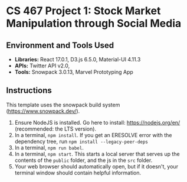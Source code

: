 # CS 467 Project 1: Stock Market Manipulation through Social Media


## Environment and Tools Used
* __Libraries:__ React 17.0.1, D3.js 6.5.0, Material-UI 4.11.3
* __APIs:__ Twitter API v2.0, <insert finance APIs>
* __Tools:__ Snowpack 3.0.13, Marvel Prototyping App


## Instructions

This template uses the snowpack build system (https://www.snowpack.dev/).

1. Ensure NodeJS is installed.  Go here to install: https://nodejs.org/en/ (recommended: the LTS version).
2. In a terminal, `npm install`. If you get an ERESOLVE error with the dependency tree, run `npm install --legacy-peer-deps`
3. In a terminal, `npm run babel`.
4. In a terminal, `npm start`. This starts a local server that serves up the contents of the `public` folder, and the js
in the `src` folder.
5. Your web browser should automatically open, but if it doesn't, your terminal window should contain helpful information.
